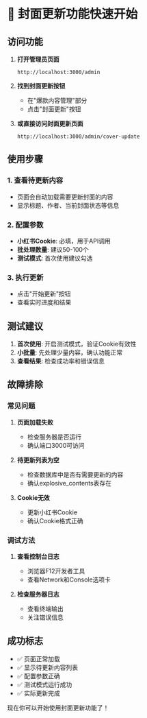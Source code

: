 # 🚀 封面更新功能快速开始

## 访问功能

1. **打开管理员页面**
   ```
   http://localhost:3000/admin
   ```

2. **找到封面更新按钮**
   - 在"爆款内容管理"部分
   - 点击"封面更新"按钮

3. **或直接访问封面更新页面**
   ```
   http://localhost:3000/admin/cover-update
   ```

## 使用步骤

### 1. 查看待更新内容
- 页面会自动加载需要更新封面的内容
- 显示标题、作者、当前封面状态等信息

### 2. 配置参数
- **小红书Cookie**: 必填，用于API调用
- **批处理数量**: 建议50-100个
- **测试模式**: 首次使用建议勾选

### 3. 执行更新
- 点击"开始更新"按钮
- 查看实时进度和结果

## 测试建议

1. **首次使用**: 开启测试模式，验证Cookie有效性
2. **小批量**: 先处理少量内容，确认功能正常
3. **查看结果**: 检查成功率和错误信息

## 故障排除

### 常见问题

1. **页面加载失败**
   - 检查服务器是否运行
   - 确认端口3000可访问

2. **待更新列表为空**
   - 检查数据库中是否有需要更新的内容
   - 确认explosive_contents表存在

3. **Cookie无效**
   - 更新小红书Cookie
   - 确认Cookie格式正确

### 调试方法

1. **查看控制台日志**
   - 浏览器F12开发者工具
   - 查看Network和Console选项卡

2. **检查服务器日志**
   - 查看终端输出
   - 关注错误信息

## 成功标志

- ✅ 页面正常加载
- ✅ 显示待更新内容列表
- ✅ 配置参数正确
- ✅ 测试模式运行成功
- ✅ 实际更新完成

现在你可以开始使用封面更新功能了！ 